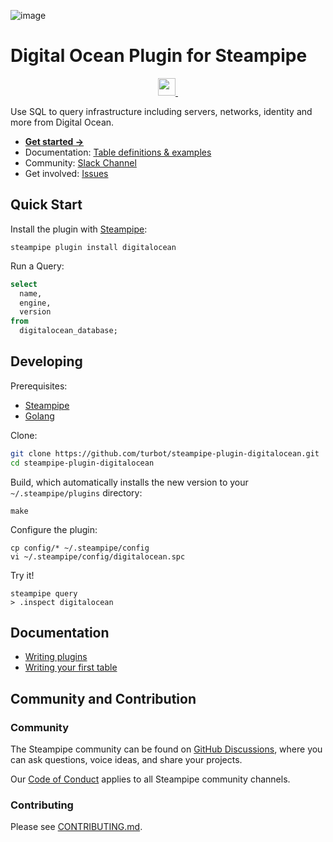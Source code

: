 ![image](https://hub.steampipe.io/images/plugins/turbot/do-social-graphic.png)

# Digital Ocean Plugin for Steampipe
<p align="center">
  <a aria-label="Steampipe logo" href="https://steampipe.io">
    <img src="https://steampipe.io/images/steampipe_logo_wordmark_padding.svg" height="28">
  </a>
  <a aria-label="License" href="LICENSE">
    <img alt="" src="https://img.shields.io/static/v1?label=license&message=Apache-2.0&style=for-the-badge&labelColor=777777&color=F3F1F0">
  </a>
</p>

Use SQL to query infrastructure including servers, networks, identity and more from Digital Ocean.

- **[Get started →](https://hub.steampipe.io/plugins/turbot/digitalocean)**
- Documentation: [Table definitions & examples](https://hub.steampipe.io/plugins/turbot/digitalocean/tables)
- Community: [Slack Channel](https://join.slack.com/t/steampipe/shared_invite/zt-oij778tv-lYyRTWOTMQYBVAbtPSWs3g)
- Get involved: [Issues](https://github.com/turbot/steampipe-plugin-digitalocean/issues)

## Quick Start
Install the plugin with [Steampipe](https://steampipe.io):
```shell
steampipe plugin install digitalocean
```

Run a Query:
```sql
select
  name,
  engine,
  version
from
  digitalocean_database;
```

## Developing
Prerequisites:
- [Steampipe](https://steampipe.io/downloads)
- [Golang](https://golang.org/doc/install)

Clone:
```sh
git clone https://github.com/turbot/steampipe-plugin-digitalocean.git
cd steampipe-plugin-digitalocean
```

Build, which automatically installs the new version to your `~/.steampipe/plugins` directory:
```
make
```

Configure the plugin:
```
cp config/* ~/.steampipe/config
vi ~/.steampipe/config/digitalocean.spc
```

Try it!
```
steampipe query
> .inspect digitalocean
```

## Documentation
- [Writing plugins](https://steampipe.io/docs/develop/writing-plugins)
- [Writing your first table](https://steampipe.io/docs/develop/writing-your-first-table)

## Community and Contribution
### Community
The Steampipe community can be found on [GitHub Discussions](https://github.com/turbot/steampipe/discussions), where you can ask questions, voice ideas, and share your projects.

Our [Code of Conduct](https://github.com/turbot/steampipe/blob/main/CODE_OF_CONDUCT.md) applies to all Steampipe community channels.

### Contributing
Please see [CONTRIBUTING.md](https://github.com/turbot/steampipe/blob/main/CONTRIBUTING.md).

